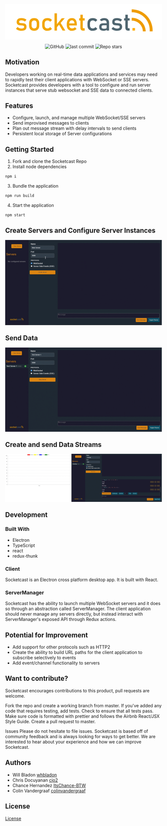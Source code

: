 
<p align="center">
<img 
  align="center"
  src = "./assets/socketcast_logo.png"
/>
</p>

<p align="center">
  <img alt="GitHub" src="https://img.shields.io/github/license/oslabs-beta/projectArtemis?color=blue">
  <img alt="last commit" src="https://img.shields.io/github/last-commit/oslabs-beta/socketcast?color=%3327d3af">
  <img alt="Repo stars" src="https://img.shields.io/github/stars/oslabs-beta/socketcast?logoColor=%2334495e&style=social"> 
</p>


## Motivation
Developers working on real-time data applications and services may need to rapidly test their client applications with WebSocket or SSE servers. Socketcast provides developers with a tool to configure and run server instances that serve stub websocket and SSE data to connected clients.

## Features
* Configure, launch, and manage multiple WebSocket/SSE servers
* Send improvised messages to clients
* Plan out message stream with delay intervals to send clients 
* Persistent local storage of Server configurations

## Getting Started

1. Fork and clone the Socketcast Repo
2. Install node dependencies
```bash
npm i
```
3. Bundle the application
```js
npm run build
```
4. Start the application

```bash
npm start
```

## Create Servers and Configure Server Instances
<img 
  align="center"
  src = "./assets/CreateStopStartDelete.gif"
/>

## Send Data
<img 
  align="center"
  src = "./assets/EmitMessages.gif"
/>


## Create and send Data Streams
<img 
  align="center"
  src = "./assets/PlannedResponse.gif"
/>

## Development
### Built With
* Electron
* TypeScript
* react
* redux-thunk

### Client
Socketcast is an Electron cross platform desktop app. It is built with React.

### ServerManager
Socketcast has the ability to launch multiple WebSocket servers and it does so through an abstraction called ServerManager. The client application should never manage any servers directly, but instead interact with ServerManager's exposed API through Redux actions. 

## Potential for Improvement
* Add support for other protocols such as HTTP2
* Create the ability to build URL paths for the client application to subscribe selectively to events
* Add event/channel functionality to servers

## Want to contribute?
Socketcast encourages contributions to this product, pull requests are welcome.

Fork the repo and create a working branch from master.
If you've added any code that requires testing, add tests.
Check to ensure that all tests pass.
Make sure code is formatted with prettier and follows the Airbnb React/JSX Style Guide.
Create a pull request to master.

Issues
Please do not hesitate to file issues. Socketcast is based off of community feedback and is always looking for ways to get better. We are interested to hear about your experience and how we can improve Socketcast.


## Authors
* Will Bladon [whbladon](https://github.com/whbladon)
* Chris Docuyanan [cjo2](https://github.com/cjo2)
* Chance Hernandez [ItsChance-BTW](https://github.com/ItsChance-BTW)
* Colin Vandergraaf [colinvandergraaf](https://github.com/colinvandergraaf)

## License
[License](https://github.com/oslabs-beta/socketcast/LICENSE)
